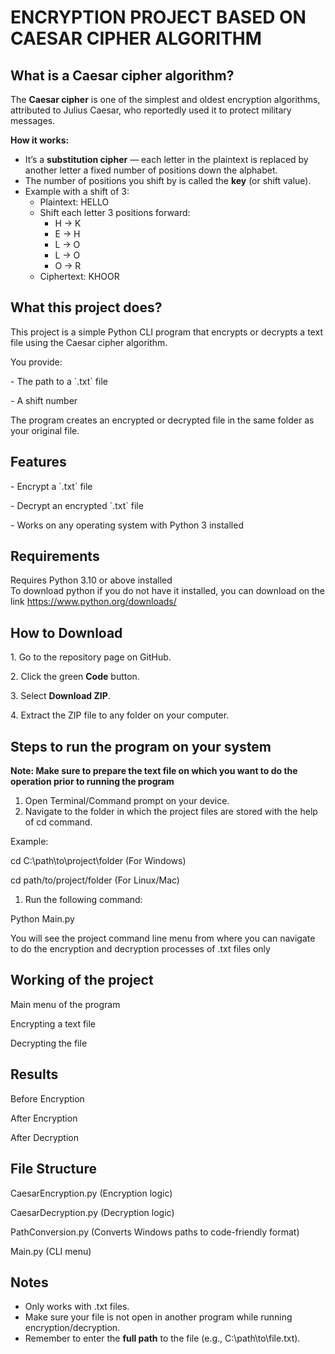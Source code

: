 # ENCRYPTION PROJECT BASED ON CAESAR CIPHER ALGORITHM

## What is a Caesar cipher algorithm?

The **Caesar cipher** is one of the simplest and oldest encryption algorithms, attributed to Julius Caesar, who reportedly used it to protect military messages.

**How it works:**

- It’s a **substitution cipher** — each letter in the plaintext is replaced by another letter a fixed number of positions down the alphabet.
- The number of positions you shift by is called the **key** (or shift value).
- Example with a shift of 3:
  - Plaintext: HELLO
  - Shift each letter 3 positions forward:
    - H → K
    - E → H
    - L → O
    - L → O
    - O → R
  - Ciphertext: KHOOR

## What this project does?

This project is a simple Python CLI program that encrypts or decrypts a text file using the Caesar cipher algorithm.

You provide:

\- The path to a \`.txt\` file

\- A shift number

The program creates an encrypted or decrypted file in the same folder as your original file.

## Features

\- Encrypt a \`.txt\` file

\- Decrypt an encrypted \`.txt\` file

\- Works on any operating system with Python 3 installed

## Requirements

Requires Python 3.10 or above installed  
To download python if you do not have it installed, you can download on the link <https://www.python.org/downloads/>

## How to Download

1\. Go to the repository page on GitHub.

2\. Click the green **Code** button.

3\. Select **Download ZIP**.

4\. Extract the ZIP file to any folder on your computer.

## Steps to run the program on your system

**Note: Make sure to prepare the text file on which you want to do the operation prior to running the program**

1. Open Terminal/Command prompt on your device.
2. Navigate to the folder in which the project files are stored with the help of cd command.

Example:

cd C:\\path\\to\\project\\folder (For Windows)

cd path/to/project/folder (For Linux/Mac)

1. Run the following command:

Python Main.py

You will see the project command line menu from where you can navigate to do the encryption and decryption processes of .txt files only

## Working of the project

Main menu of the program



Encrypting a text file


Decrypting the file


## Results

Before Encryption


After Encryption


After Decryption


## File Structure

CaesarEncryption.py (Encryption logic)

CaesarDecryption.py (Decryption logic)

PathConversion.py (Converts Windows paths to code-friendly format)

Main.py (CLI menu)

## Notes

- Only works with .txt files.
- Make sure your file is not open in another program while running encryption/decryption.
- Remember to enter the **full path** to the file (e.g., C:\\path\\to\\file.txt).
